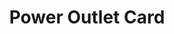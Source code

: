 ---
title: Power Outlet Card
name: card_power_outlet
category: card
explanation: "This is the `power-outlet-card`. It shows you the state of a power outlet, and if configured, the actual power consumption of the power outlet."
image_path: "/assets/images/card_power_outlet.png"
internal: false
generator_install: true
generator_example: true
generator_button: true
variables:
  - name: entity
    type: entry
    example: switch.power_outlet_livingroom
    required: true 
    explanation: ""
  - name: name
    type: entry
    example: Power Outlet Livingroom
    required: true 
    explanation: ""
  - name: ulm_card_power_outlet_consumption_sensor
    type: variable
    example: sensor.power_outlet_livingroom_consumption
    required: false 
    explanation: "If you set this sensor, the `power-outlet-card` shows the energy consumption next to the state."
yaml: |-
  - type: 'custom:button-card'
    template: card_power_outlet
    variables:
      ulm_card_power_outlet_consumption_sensor: sensor.power_outlet_livingroom_consumption 
    entity: switch.power_outlet_livingroom
    name: Power Outlet Livingroom
ui: |-
  type: 'custom:button-card'
  template: card_power_outlet
  variables:
    ulm_card_power_outlet_consumption_sensor: sensor.power_outlet_livingroom_consumption 
  entity: switch.power_outlet_livingroom
  name: Power Outlet Livingroom
code: |-
  card_power_outlet:
    template:
      - icon_info_bg
      - yellow
      - ulm_language_variables
    variables:
      ulm_card_power_outlet_consumption_sensor:
    label: |-
      [[[
        if (entity.state === "on" && variables.ulm_card_power_outlet_consumption_sensor !== null) {
          return variables.ulm_on + " • " + states[variables.ulm_card_power_outlet_consumption_sensor].state + "W";
        } else if (entity.state === "on") {
          return variables.ulm_on;
        } else if (entity.state === "off") {
          return variables.ulm_off;
        } else if (entity.state === "unavailable") {
          return variables.ulm_unavailable;
        } else {
          return entity.state;
        }
      ]]]
---